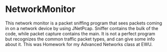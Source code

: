 # NetworkMonitor
This network monitor is a packet sniffing program that sees packets coming in on a network device by using JNetPcap. Sniffer contains the bulk of the code, while packet capture contains the main. It is not a perfect program but recognizes the common traffic packet types, and can give some info about it. This was Homework for my Advanced Networks class at EWU.
